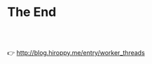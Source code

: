 <!-- background: end -->

# The End

<br>

<div class="sns-list">
  <a href="https://twitter.com/about_hiroppy" target="_blank">
    <i class="fa fa-fw fa-twitter"></i>
  </a>
  <a href="https://github.com/hiroppy" target="_blank">
    <i class="fa fa-fw fa-github"></i>
  </a>
  <a href="https://hiroppy.me" target="_blank">
    <i class="fa fa-fw fa-home"></i>
  </a>
</div>

<br />

👉 http://blog.hiroppy.me/entry/worker_threads
